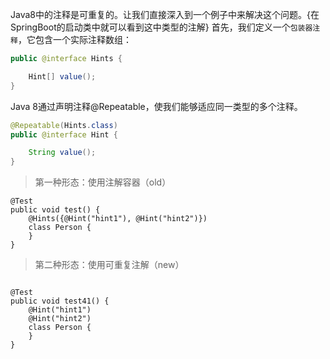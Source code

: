 Java8中的注释是可重复的。让我们直接深入到一个例子中来解决这个问题。{在SpringBoot的启动类中就可以看到这中类型的注解}
﻿
首先，我们定义一个`包装器注释`，它包含一个实际注释数组：
```java
public @interface Hints {

    Hint[] value();
}
```

Java 8通过声明注释@Repeatable，使我们能够适应同一类型的多个注释。
```java
@Repeatable(Hints.class)
public @interface Hint {

    String value();
}
```

> 第一种形态：使用注解容器（old）
```
@Test
public void test() {
    @Hints({@Hint("hint1"), @Hint("hint2")})
    class Person {
    }
}
```

> 第二种形态：使用可重复注解（new）

```

@Test
public void test41() {
    @Hint("hint1")
    @Hint("hint2")
    class Person {
    }
}
```

